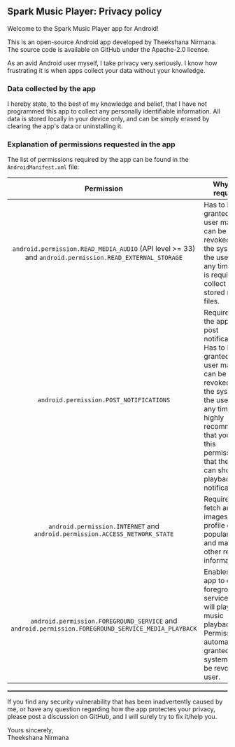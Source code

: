 ## Spark Music Player: Privacy policy

Welcome to the Spark Music Player app for Android!

This is an open-source Android app developed by Theekshana Nirmana. The source code is available on GitHub under the Apache-2.0 license.

As an avid Android user myself, I take privacy very seriously.
I know how frustrating it is when apps collect your data without your knowledge.

### Data collected by the app

I hereby state, to the best of my knowledge and belief, that I have not programmed this app to collect any personally identifiable information. All data is stored locally in your device only, and can be simply erased by clearing the app's data or uninstalling it.

### Explanation of permissions requested in the app

The list of permissions required by the app can be found in the `AndroidManifest.xml` file:
<br/>

| Permission | Why it is required |
| :---: | --- |
| `android.permission.READ_MEDIA_AUDIO` (API level >= 33) and `android.permission.READ_EXTERNAL_STORAGE` | Has to be granted by the user manually; can be revoked by the system or the user at any time. This is required to collect locally stored mp3 files. |
| `android.permission.POST_NOTIFICATIONS` | Required by the app to post notifications. Has to be granted by the user manually; can be revoked by the system or the user at any time. It is highly recommended that you allow this permission so that the app can show the playback notification. |
| `android.permission.INTERNET` and `android.permission.ACCESS_NETWORK_STATE` | Required to fetch artist images, profile details, popularity, and many other related information. |
| `android.permission.FOREGROUND_SERVICE` and `android.permission.FOREGROUND_SERVICE_MEDIA_PLAYBACK` | Enables the app to create foreground services that will play music playback. Permission automatically granted by the system; can't be revoked by user. |

 <hr style="border:1px solid gray">

If you find any security vulnerability that has been inadvertently caused by me, or have any question regarding how the app protectes your privacy, please post a discussion on GitHub, and I will surely try to fix it/help you.

Yours sincerely,  
Theekshana Nirmana
